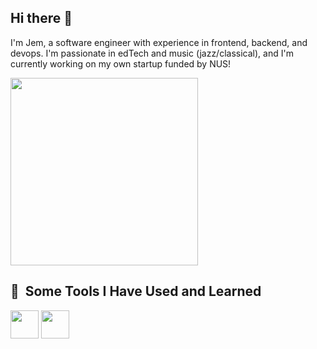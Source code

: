 ## Hi there 👋

<!--
**AppleJem/AppleJem** is a ✨ _special_ ✨ repository because its `README.md` (this file) appears on your GitHub profile.

Here are some ideas to get you started:

-->

I'm Jem, a software engineer with experience in frontend, backend, and devops. I'm passionate in edTech and music (jazz/classical), and I'm currently working on my own startup funded by NUS!

<a href="https://www.linkedin.com/in/jemzhang/">
  <img height="300" src="https://i.imgur.com/ZvdIGyj.gif"/>
</a>


<h2> 🚀 &nbsp;Some Tools I Have Used and Learned</h2>
<p align="left">

  <img src="https://cdn.jsdelivr.net/gh/devicons/devicon@latest/icons/react/react-original.svg" width="45" height="45" />
  <img src="https://cdn.jsdelivr.net/gh/devicons/devicon@latest/icons/redis/redis-original.svg" width="45" height="45"/>
          
</p>
